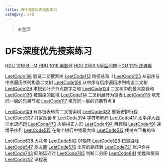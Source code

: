 ```yaml
---
title: DFS深度优先搜索练习
category: DFS
---
```


>未整理 
<!-- more -->
# DFS深度优先搜索练习

[HDU 1016 B－M](https://konng.now.sh/suan-fa/yi-dui-ti-jie/01-dan-cidfsb-m.html)
[HDU 1016 素数环]()
[HDU 2553 N皇后问题]()
[HDU 1175 连连看]()



[LeetCode 98]() 验证二叉搜索树
[LeetCode113]() 路径总和 II
[LeetCode105]() 从前序与中序遍历序列构造二叉树
[LeetCode106]() 从中序与后序遍历序列构造二叉树
[LeetCode129]() 求根到叶子节点数字之和
[LeetCode124]() 二叉树中的最大路径和
[LeetCode130]() 被围绕的区域
[LeetCode114]() 二叉树展开为链表
[LeetCode116]() 填充同一层的兄弟节点
[LeetCode117]() 填充同一层的兄弟节点 II

[LeetCode109]() 有序链表转换二叉搜索树
[LeetCode332]() 重新安排行程
[LeetCode337]() 打家劫舍 III
[LeetCode394]() 字符串解码
[LeetCode417]() 太平洋大西洋水流问题
[LeetCode473]() 火柴拼正方形
[LeetCode494]() 目标和
[LeetCode491]() 递增子序列
[LeetCode515]() 在每个树行中找最大值
[LeetCode513]() 找树左下角的值

[LeetCode638]() 大礼包
[LeetCode542]() 01矩阵
[LeetCode529]() 扫雷游戏
[LeetCode547]() 朋友圈
[LeetCode576]() 出界的路径数
[LeetCode721]() 账户合并
[LeetCode743]() 网络延迟时
[LeetCode785]() 判断二分图
[LeetCode841]() 钥匙和房间
[LeetCode207]() 课程表



